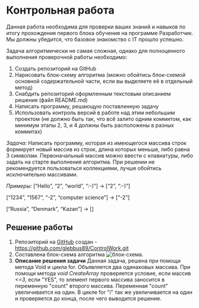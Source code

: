 # **Контрольная работа** 

Данная работа необходима для проверки ваших знаний и навыков по итогу прохождения первого блока обучения на программе Разработчик. Мы должны убедится, что базовое знакомство с IT прошло успешно.

Задача алгоритмически не самая сложная, однако для полноценного выполнения проверочной работы необходимо:

1. Создать репозиторий на GitHub
2. Нарисовать блок-схему алгоритма (можно обойтись блок-схемой основной содержательной части, если вы выделяете её в отдельный метод)
3. Снабдить репозиторий оформленным текстовым описанием решения (файл README.md)
4. Написать программу, решающую поставленную задачу
5. Использовать контроль версий в работе над этим небольшим проектом (не должно быть так, что всё залито одним коммитом, как минимум этапы 2, 3, и 4 должны быть расположены в разных коммитах)

*Задача*: Написать программу, которая из имеющегося массива строк формирует новый массив из строк, длина которых меньше, либо равна 3 символам. Первоначальный массив можно ввести с клавиатуры, либо задать на старте выполнения алгоритма. При решении не рекомендуется пользоваться коллекциями, лучше обойтись исключительно массивами.

*Примеры:*
[“Hello”, “2”, “world”, “:-)”] → [“2”, “:-)”]

[“1234”, “1567”, “-2”, “computer science”] → [“-2”]

[“Russia”, “Denmark”, “Kazan”] → []

## Решение работы
1. Репозиторий на [GitHub](https://github.com/) создан - https://github.com/glebbus89/ControlWork.git
2. Составлена блок-схема алгоритма
![блок-схема](Диаграмма.png).
3. **Описание решения задачи**
Данная задача, решена при помощи метода Void и цикла for.
Объявляется два одинаковых массива. При помощи метода *void CreateArray* проверяется условие, если массив *<=3*, если "YES", то элемент первого массива заносится в переменную "count" второго массива. Переменная "count" увеличивается на один. В цикле for "i" так же увеличивается на один и проверяется до конца, после чего выводится решение.  






